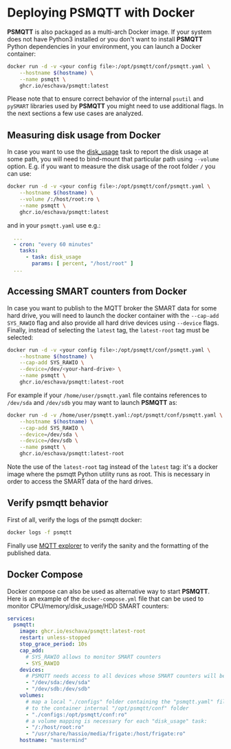 # Deploying PSMQTT with Docker

**PSMQTT** is also packaged as a multi-arch Docker image. If your system does not have Python3 installed or 
you don't want to install **PSMQTT** Python dependencies in your environment, you can launch
a Docker container:

```sh
docker run -d -v <your config file>:/opt/psmqtt/conf/psmqtt.yaml \
    --hostname $(hostname) \
    --name psmqtt \
    ghcr.io/eschava/psmqtt:latest
```

Please note that to ensure correct behavior of the internal `psutil` and `pySMART` libraries used
by **PSMQTT** you might need to use additional flags. 
In the next sections a few use cases are analyzed.

## Measuring disk usage from Docker

In case you want to use the [disk_usage](./usage.md#category-disks) task to report the disk usage
at some path, you will need to bind-mount that particular path using `--volume` option.
E.g. if you want to measure the disk usage of the root folder `/` you can use:


```sh
docker run -d -v <your config file>:/opt/psmqtt/conf/psmqtt.yaml \
    --hostname $(hostname) \
    --volume /:/host/root:ro \
    --name psmqtt \
    ghcr.io/eschava/psmqtt:latest
```

and in your `psmqtt.yaml` use e.g.:

```yaml
  ...
  - cron: "every 60 minutes"
    tasks:
      - task: disk_usage
        params: [ percent, "/host/root" ]
  ...
```

## Accessing SMART counters from Docker

In case you want to publish to the MQTT broker the SMART data for some hard drive,
you will need to launch the docker container with the `--cap-add SYS_RAWIO` flag and also
provide all hard drive devices using `--device` flags.
Finally, instead of selecting the `latest` tag, the `latest-root` tag must be selected:

```sh
docker run -d -v <your config file>:/opt/psmqtt/conf/psmqtt.yaml \
    --hostname $(hostname) \
    --cap-add SYS_RAWIO \
    --device=/dev/<your-hard-drive> \
    --name psmqtt \
    ghcr.io/eschava/psmqtt:latest-root
```

For example if your `/home/user/psmqtt.yaml` file contains references to `/dev/sda` and `/dev/sdb` you may want
to launch **PSMQTT** as:

```sh
docker run -d -v /home/user/psmqtt.yaml:/opt/psmqtt/conf/psmqtt.yaml \
    --hostname $(hostname) \
    --cap-add SYS_RAWIO \
    --device=/dev/sda \
    --device=/dev/sdb \
    --name psmqtt \
    ghcr.io/eschava/psmqtt:latest-root
```

Note the use of the `latest-root` tag instead of the `latest` tag: it's a docker image where
the psmqtt Python utility runs as root. This is necessary in order to access the SMART data of the hard drives.

## Verify psmqtt behavior

First of all, verify the logs of the psmqtt docker:

```sh
docker logs -f psmqtt
```

Finally use [MQTT explorer](http://mqtt-explorer.com/) to verify the sanity and the formatting of the
published data.

## Docker Compose

Docker compose can also be used as alternative way to start **PSMQTT**.
Here is an example of the `docker-compose.yml` file that can be used to monitor CPU/memory/disk_usage/HDD SMART counters:

```yaml
services:
  psmqtt:
    image: ghcr.io/eschava/psmqtt:latest-root
    restart: unless-stopped
    stop_grace_period: 10s
    cap_add:
      # SYS_RAWIO allows to monitor SMART counters
      - SYS_RAWIO
    devices:
      # PSMQTT needs access to all devices whose SMART counters will be monitored
      - "/dev/sda:/dev/sda"
      - "/dev/sdb:/dev/sdb"
    volumes:
      # map a local "./configs" folder containing the "psmqtt.yaml" file
      # to the container internal "/opt/psmqtt/conf" folder
      - "./configs:/opt/psmqtt/conf:ro"
      # a volume mapping is necessary for each "disk_usage" task:
      - "/:/host/root:ro"
      - "/usr/share/hassio/media/frigate:/host/frigate:ro"
    hostname: "mastermind"
```

